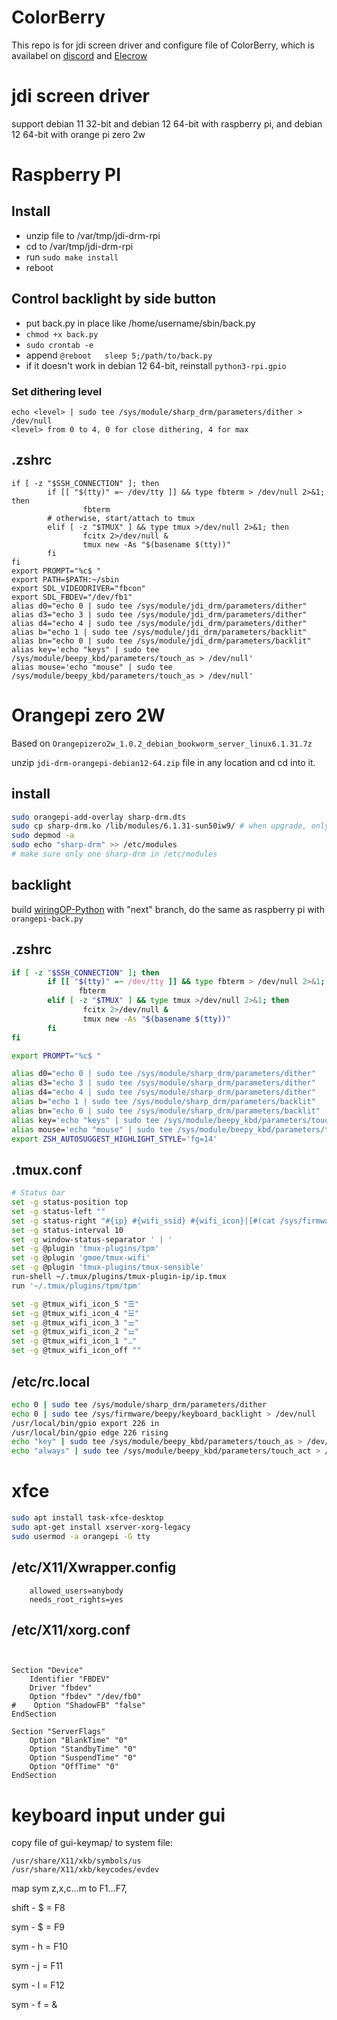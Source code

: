 # ColorBerry

This repo is for jdi screen driver and configure file of ColorBerry, which is availabel on [discord](https://discord.gg/2uGPpVmCCE) and [Elecrow](https://www.elecrow.com/colorberry.html)

# jdi screen driver

support debian 11 32-bit and debian 12 64-bit with raspberry pi, and debian 12 64-bit with orange pi zero 2w

# Raspberry PI

## Install

* unzip file to /var/tmp/jdi-drm-rpi
* cd to /var/tmp/jdi-drm-rpi
* run `sudo make install`
* reboot

## Control backlight by side button

* put back.py in place like /home/username/sbin/back.py
* `chmod +x back.py`
* `sudo crontab -e`
* append `@reboot   sleep 5;/path/to/back.py`
* if it doesn't work in debian 12 64-bit, reinstall `python3-rpi.gpio`

### Set dithering level

```shell
echo <level> | sudo tee /sys/module/sharp_drm/parameters/dither > /dev/null
<level> from 0 to 4, 0 for close dithering, 4 for max
```

## .zshrc

```shell
if [ -z "$SSH_CONNECTION" ]; then
        if [[ "$(tty)" =~ /dev/tty ]] && type fbterm > /dev/null 2>&1; then
                fbterm
        # otherwise, start/attach to tmux
        elif [ -z "$TMUX" ] && type tmux >/dev/null 2>&1; then
                fcitx 2>/dev/null &
                tmux new -As "$(basename $(tty))"
        fi
fi
export PROMPT="%c$ "
export PATH=$PATH:~/sbin
export SDL_VIDEODRIVER="fbcon"
export SDL_FBDEV="/dev/fb1"
alias d0="echo 0 | sudo tee /sys/module/jdi_drm/parameters/dither"
alias d3="echo 3 | sudo tee /sys/module/jdi_drm/parameters/dither"
alias d4="echo 4 | sudo tee /sys/module/jdi_drm/parameters/dither"
alias b="echo 1 | sudo tee /sys/module/jdi_drm/parameters/backlit"
alias bn="echo 0 | sudo tee /sys/module/jdi_drm/parameters/backlit"
alias key='echo "keys" | sudo tee /sys/module/beepy_kbd/parameters/touch_as > /dev/null'
alias mouse='echo "mouse" | sudo tee /sys/module/beepy_kbd/parameters/touch_as > /dev/null'
```

# Orangepi zero 2W

Based on `Orangepizero2w_1.0.2_debian_bookworm_server_linux6.1.31.7z`

unzip `jdi-drm-orangepi-debian12-64.zip` file in any location and cd into it.

## install

```bash
sudo orangepi-add-overlay sharp-drm.dts
sudo cp sharp-drm.ko /lib/modules/6.1.31-sun50iw9/ # when upgrade, only need copy this file and reboot
sudo depmod -a
sudo echo "sharp-drm" >> /etc/modules 
# make sure only one sharp-drm in /etc/modules
```

## backlight

build [wiringOP-Python](https://github.com/orangepi-xunlong/wiringOP-Python/tree/next) with "next" branch, do the same as raspberry pi with `orangepi-back.py`

## .zshrc

```bash
if [ -z "$SSH_CONNECTION" ]; then
        if [[ "$(tty)" =~ /dev/tty ]] && type fbterm > /dev/null 2>&1; then
               fbterm
        elif [ -z "$TMUX" ] && type tmux >/dev/null 2>&1; then
                fcitx 2>/dev/null &
                tmux new -As "$(basename $(tty))"
        fi
fi

export PROMPT="%c$ "

alias d0="echo 0 | sudo tee /sys/module/sharp_drm/parameters/dither"
alias d3="echo 3 | sudo tee /sys/module/sharp_drm/parameters/dither"
alias d4="echo 4 | sudo tee /sys/module/sharp_drm/parameters/dither"
alias b="echo 1 | sudo tee /sys/module/sharp_drm/parameters/backlit"
alias bn="echo 0 | sudo tee /sys/module/sharp_drm/parameters/backlit"
alias key='echo "keys" | sudo tee /sys/module/beepy_kbd/parameters/touch_as > /dev/null'
alias mouse='echo "mouse" | sudo tee /sys/module/beepy_kbd/parameters/touch_as > /dev/null'
export ZSH_AUTOSUGGEST_HIGHLIGHT_STYLE='fg=14'
```

## .tmux.conf

```bash
# Status bar
set -g status-position top
set -g status-left ""
set -g status-right "#{ip} #{wifi_ssid} #{wifi_icon}|[#(cat /sys/firmware/beepy/battery_percent)]%H:%M"
set -g status-interval 10
set -g window-status-separator ' | '
set -g @plugin 'tmux-plugins/tpm'
set -g @plugin 'gmoe/tmux-wifi'
set -g @plugin 'tmux-plugins/tmux-sensible'
run-shell ~/.tmux/plugins/tmux-plugin-ip/ip.tmux
run '~/.tmux/plugins/tpm/tpm'

set -g @tmux_wifi_icon_5 "☰"
set -g @tmux_wifi_icon_4 "☱"
set -g @tmux_wifi_icon_3 "⚌"
set -g @tmux_wifi_icon_2 "⚍"
set -g @tmux_wifi_icon_1 "⚊"
set -g @tmux_wifi_icon_off ""
```

## /etc/rc.local

```bash
echo 0 | sudo tee /sys/module/sharp_drm/parameters/dither
echo 0 | sudo tee /sys/firmware/beepy/keyboard_backlight > /dev/null
/usr/local/bin/gpio export 226 in
/usr/local/bin/gpio edge 226 rising
echo "key" | sudo tee /sys/module/beepy_kbd/parameters/touch_as > /dev/null
echo "always" | sudo tee /sys/module/beepy_kbd/parameters/touch_act > /dev/null
```

# xfce

```bash
sudo apt install task-xfce-desktop
sudo apt-get install xserver-xorg-legacy
sudo usermod -a orangepi -G tty
```

## /etc/X11/Xwrapper.config

```
	allowed_users=anybody
	needs_root_rights=yes
```

## /etc/X11/xorg.conf

```


Section "Device"
    Identifier "FBDEV"
    Driver "fbdev"
    Option "fbdev" "/dev/fb0"
#    Option "ShadowFB" "false"
EndSection

Section "ServerFlags"
    Option "BlankTime" "0"
    Option "StandbyTime" "0"
    Option "SuspendTime" "0"
    Option "OffTime" "0"
EndSection
```

# keyboard input under gui

copy file of gui-keymap/ to system file:

```
/usr/share/X11/xkb/symbols/us
/usr/share/X11/xkb/keycodes/evdev
```

map sym z,x,c...m to F1...F7,    

shift - $ = F8

sym - $ = F9

sym - h = F10

sym - j = F11

sym - l = F12

sym - f = &
